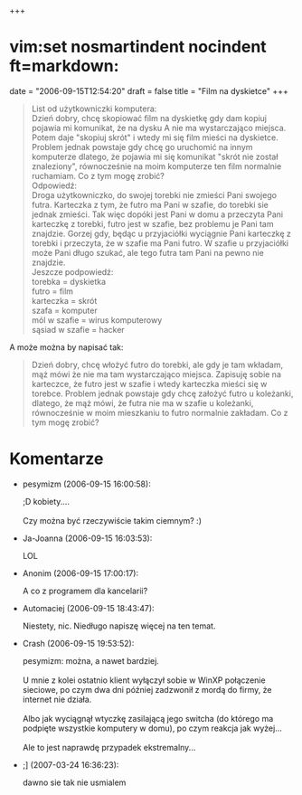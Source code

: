 +++
# vim:set nosmartindent nocindent ft=markdown:
date = "2006-09-15T12:54:20"
draft = false
title = "Film na dyskietce"
+++

> List od użytkowniczki komputera:  
Dzień dobry, chcę skopiować film na dyskietkę gdy dam kopiuj pojawia mi
komunikat, że na dysku A nie ma wystarczająco miejsca. Potem daje "skopiuj
skrót" i wtedy mi się film mieści na dyskietce. Problem jednak powstaje gdy
chcę go uruchomić na innym komputerze dlatego, że pojawia mi się komunikat
"skrót nie został znaleziony", równocześnie na moim komputerze ten film
normalnie ruchamiam. Co z tym mogę zrobić?  
Odpowiedź:  
Droga użytkowniczko, do swojej torebki nie zmieści Pani swojego futra.
Karteczka z tym, że futro ma Pani w szafie, do torebki sie jednak zmieści. Tak
więc dopóki jest Pani w domu a przeczyta Pani karteczkę z torebki, futro jest
w szafie, bez problemu je Pani tam znajdzie. Gorzej gdy, będąc u przyjaciółki
wyciągnie Pani karteczkę z torebki i przeczyta, że w szafie ma Pani futro. W
szafie u przyjaciółki może Pani długo szukać, ale tego futra tam Pani na pewno
nie znajdzie.  
Jeszcze podpowiedź:  
torebka = dyskietka  
futro = film  
karteczka = skrót  
szafa = komputer  
mól w szafie = wirus komputerowy  
sąsiad w szafie = hacker

A może można by napisać tak:

> Dzień dobry, chcę włożyć futro do torebki, ale gdy je tam wkładam, mąż mówi że
> nie ma tam wystarczająco miejsca. Zapisuję sobie na karteczce, że futro jest
> w szafie i wtedy karteczka mieści się w torebce. Problem jednak powstaje gdy
> chcę założyć futro u koleżanki, dlatego, że mąż mówi, że futra nie ma w szafie
> u koleżanki, równocześnie w moim mieszkaniu to futro normalnie zakładam. Co
> z tym mogę zrobić?

# Komentarze

* pesymizm (2006-09-15 16:00:58): <p>;D kobiety....  <br /> <br />Czy można być
  rzeczywiście takim ciemnym? :)</p>
* Ja-Joanna (2006-09-15 16:03:53): <p>LOL</p>
* Anonim (2006-09-15 17:00:17): <p>A co z programem dla kancelarii?</p>
* Automaciej (2006-09-15 18:43:47): <p>Niestety, nic. Niedługo napiszę więcej na
  ten temat.</p>
* Crash (2006-09-15 19:53:52): <p>pesymizm: można, a nawet bardziej. <br /> <br
  />U mnie z kolei ostatnio klient wyłączył sobie w WinXP połączenie sieciowe,
  po czym dwa dni później zadzwonił z mordą do firmy, że internet nie działa.
  <br /> <br />Albo jak wyciągnął wtyczkę zasilającą jego switcha (do którego ma
  podpięte wszystkie komputery w domu), po czym reakcja jak wyżej... <br /> <br
  />Ale to jest naprawdę przypadek ekstremalny...</p>
* ;] (2007-03-24 16:36:23): <p>dawno sie tak nie usmialem</p>

